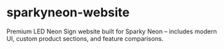 # sparkyneon-website
Premium LED Neon Sign website built for Sparky Neon – includes modern UI, custom product sections, and feature comparisons.
